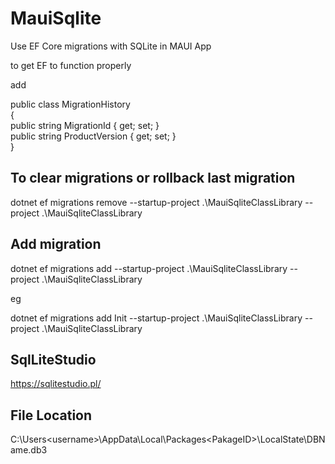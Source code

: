 # MauiSqlite
Use EF Core migrations with SQLite in MAUI App

to get EF to function properly

add   

public class MigrationHistory  
  {  
      public string MigrationId { get; set; }  
      public string ProductVersion { get; set; }  
  }


## To clear migrations or rollback last migration 
dotnet ef migrations remove --startup-project  .\MauiSqliteClassLibrary --project .\MauiSqliteClassLibrary


## Add migration 

dotnet ef migrations add <migration-name> --startup-project  .\MauiSqliteClassLibrary --project .\MauiSqliteClassLibrary 

eg

dotnet ef migrations add Init --startup-project  .\MauiSqliteClassLibrary --project .\MauiSqliteClassLibrary 

## SqlLiteStudio 
https://sqlitestudio.pl/

## File Location
C:\Users\<username>\AppData\Local\Packages\<PakageID>\LocalState\DBName.db3


